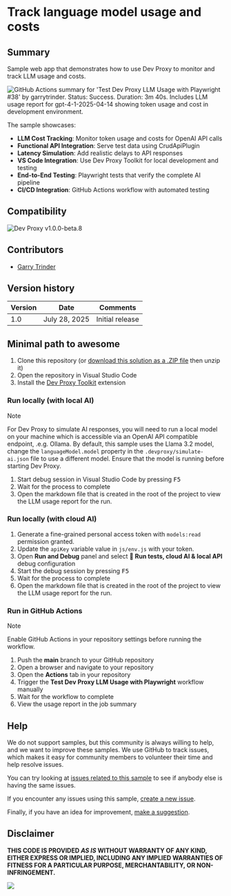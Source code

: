# Track language model usage and costs

## Summary

Sample web app that demonstrates how to use Dev Proxy to monitor and track LLM usage and costs.

![GitHub Actions summary for 'Test Dev Proxy LLM Usage with Playwright #38' by garrytrinder. Status: Success. Duration: 3m 40s. Includes LLM usage report for gpt-4-1-2025-04-14 showing token usage and cost in development environment.](/assets/llm-usage-github.png)

The sample showcases:

- **LLM Cost Tracking**: Monitor token usage and costs for OpenAI API calls
- **Functional API Integration**: Serve test data using CrudApiPlugin
- **Latency Simulation**: Add realistic delays to API responses
- **VS Code Integration**: Use Dev Proxy Toolkit for local development and testing
- **End-to-End Testing**: Playwright tests that verify the complete AI pipeline
- **CI/CD Integration**: GitHub Actions workflow with automated testing

## Compatibility

![Dev Proxy v1.0.0-beta.8](https://img.shields.io/badge/devproxy-v1.0.0-green.svg)

## Contributors

* [Garry Trinder](https://github.com/garrytrinder)

## Version history

Version|Date|Comments
-------|----|--------
1.0|July 28, 2025|Initial release

## Minimal path to awesome

1. Clone this repository (or [download this solution as a .ZIP file](https://pnp.github.io/download-partial/?url=https://github.com/pnp/proxy-samples/tree/main/samples/llm-usage) then unzip it)
1. Open the repository in Visual Studio Code
1. Install the [Dev Proxy Toolkit](https://marketplace.visualstudio.com/items?itemName=garrytrinder.dev-proxy-toolkit) extension

### Run locally (with local AI)

> [!NOTE]
>
> For Dev Proxy to simulate AI responses, you will need to run a local model on your machine which is accessible via an OpenAI API compatible endpoint, .e.g. Ollama. By default, this sample uses the Llama 3.2 model, change the `languageModel.model` property in the `.devproxy/simulate-ai.json` file to use a different model. Ensure that the model is running before starting Dev Proxy.

1. Start debug session in Visual Studio Code by pressing <kbd>F5</kbd>
1. Wait for the process to complete
1. Open the markdown file that is created in the root of the project to view the LLM usage report for the run.

### Run locally (with cloud AI)

1. Generate a fine-grained personal access token with `models:read` permission granted.
1. Update the `apiKey` variable value in `js/env.js` with your token.
1. Open **Run and Debug** panel and select **🧪 Run tests, cloud AI & local API** debug configuration
1. Start the debug session by pressing <kbd>F5</kbd>
1. Wait for the process to complete
1. Open the markdown file that is created in the root of the project to view the LLM usage report for the run.

### Run in GitHub Actions

> [!NOTE]
>
> Enable GitHub Actions in your repository settings before running the workflow.

1. Push the **main** branch to your GitHub repository
1. Open a browser and navigate to your repository
1. Open the **Actions** tab in your repository
1. Trigger the **Test Dev Proxy LLM Usage with Playwright** workflow manually
1. Wait for the workflow to complete
1. View the usage report in the job summary

## Help

We do not support samples, but this community is always willing to help, and we want to improve these samples. We use GitHub to track issues, which makes it easy for community members to volunteer their time and help resolve issues.

You can try looking at [issues related to this sample](https://github.com/pnp/proxy-samples/issues?q=label%3A%22sample%3A%20llm-usage%22) to see if anybody else is having the same issues.

If you encounter any issues using this sample, [create a new issue](https://github.com/pnp/proxy-samples/issues/new).

Finally, if you have an idea for improvement, [make a suggestion](https://github.com/pnp/proxy-samples/issues/new).

## Disclaimer

**THIS CODE IS PROVIDED *AS IS* WITHOUT WARRANTY OF ANY KIND, EITHER EXPRESS OR IMPLIED, INCLUDING ANY IMPLIED WARRANTIES OF FITNESS FOR A PARTICULAR PURPOSE, MERCHANTABILITY, OR NON-INFRINGEMENT.**

![](https://m365-visitor-stats.azurewebsites.net/SamplesGallery/proxy-samples-llm-usage)

